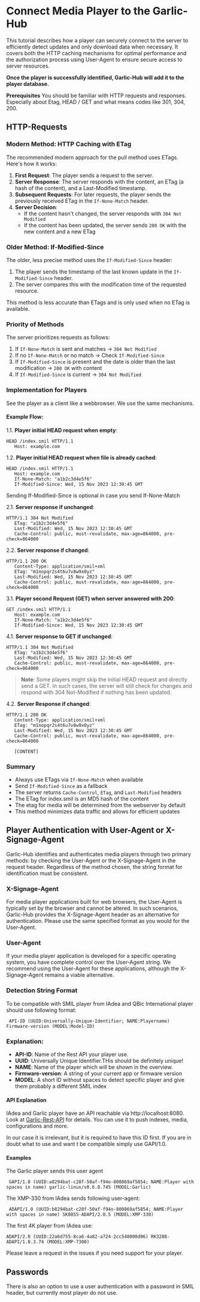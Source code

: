 # Connect Media Player to the Garlic-Hub

This tutorial describes how a player can securely connect to the server to efficiently detect updates and only download data when necessary. It covers both the HTTP caching mechanisms for optimal performance and the authorization process using User-Agent to ensure secure access to server resources.

**Once the player is successfully identified, Garlic-Hub will add it to the player database.**

**Prerequisites**
You should be familiar with HTTP requests and responses. Especially about Etag, HEAD / GET and what means codes like 301, 304, 200.

## HTTP-Requests

### Modern Method: HTTP Caching with ETag

The recommended modern approach for the pull method uses ETags. Here's how it works:

1. **First Request**: The player sends a request to the server.
2. **Server Response**: The server responds with the content, an ETag (a hash of the content), and a Last-Modified timestamp.
3. **Subsequent Requests**: For later requests, the player sends the previously received ETag in the `If-None-Match` header.
4. **Server Decision**:
    - If the content hasn't changed, the server responds with `304 Not Modified`
    - If the content has been updated, the server sends `200 OK` with the new content and a new ETag

### Older Method: If-Modified-Since

The older, less precise method uses the `If-Modified-Since` header:

1. The player sends the timestamp of the last known update in the `If-Modified-Since` header.
2. The server compares this with the modification time of the requested resource.

This method is less accurate than ETags and is only used when no ETag is available.

### Priority of Methods

The server prioritizes requests as follows:
1. If `If-None-Match` is sent and matches → `304 Not Modified`
2. If no `If-None-Match` or no match → Check `If-Modified-Since`
3. If `If-Modified-Since` is present and the date is older than the last modification → `200 OK` with content
4. If `If-Modified-Since` is current → `304 Not Modified`

### Implementation for Players

See the player as a client like a webbrowser. We use the same mechanisms.

#### Example Flow:

1.1. **Player initial HEAD request when empty**:
```
HEAD /index.smil HTTP/1.1
   Host: example.com
```
1.2. **Player initial HEAD request when file is already cached**:
```
HEAD /index.smil HTTP/1.1
   Host: example.com
   If-None-Match: "a1b2c3d4e5f6"
   If-Modified-Since: Wed, 15 Nov 2023 12:30:45 GMT
```

Sending If-Modified-Since is optional in case you send If-None-Match

2.1. **Server response if unchanged**:
```
HTTP/1.1 304 Not Modified
   ETag: "a1b2c3d4e5f6"
   Last-Modified: Wed, 15 Nov 2023 12:30:45 GMT
   Cache-Control: public, must-revalidate, max-age=864000, pre-check=864000
```

2.2. **Server response if changed**:
```
HTTP/1.1 200 OK
   Content-Type: application/smil+xml
   ETag: "m1nopqr2s4t6u7v8w9x0yz"
   Last-Modified: Wed, 15 Nov 2023 12:30:45 GMT
   Cache-Control: public, must-revalidate, max-age=864000, pre-check=864000
```

3.1. **Player second Request (GET) when server answered with 200**:
```
GET /index.smil HTTP/1.1
   Host: example.com
   If-None-Match: "a1b2c3d4e5f6"
   If-Modified-Since: Wed, 15 Nov 2023 12:30:45 GMT
```

4.1. **Server response to GET if unchanged**:
```
HTTP/1.1 304 Not Modified
   ETag: "a1b2c3d4e5f6"
   Last-Modified: Wed, 15 Nov 2023 12:30:45 GMT
   Cache-Control: public, must-revalidate, max-age=864000, pre-check=864000
```
> **Note**: Some players might skip the initial HEAD request and directly send a GET. In such cases, the server will still check for changes and respond with 304 Not-Modified if nothing has been updated.

4.2. **Server Response if changed**:
```
HTTP/1.1 200 OK
   Content-Type: application/smil+xml
   ETag: "m1nopqr2s4t6u7v8w9x0yz"
   Last-Modified: Wed, 15 Nov 2023 12:30:45 GMT
   Cache-Control: public, must-revalidate, max-age=864000, pre-check=864000
   
   [CONTENT]
```

### Summary

- Always use ETags via `If-None-Match` when available
- Send `If-Modified-Since` as a fallback
- The server returns `Cache-Control`, `ETag`, and `Last-Modified` headers
- The ETag for index.smil is an MD5 hash of the content
- The etag for media will be determined from the webserver by default
- This method minimizes data traffic and allows for efficient updates

## Player Authentication with User-Agent or X-Signage-Agent

Garlic-Hub identifies and authenticates media players through two primary methods: by checking the User-Agent or the X-Signage-Agent in the request header. Regardless of the method chosen, the string format for identification must be consistent.

### X-Signage-Agent
For media player applications built for web browsers, the User-Agent is typically set by the browser and cannot be altered. In such scenarios, Garlic-Hub provides the X-Signage-Agent header as an alternative for authentication. Please use the same specified format as you would for the User-Agent.

### User-Agent
If your media player application is developed for a specific operating system, you have complete control over the User-Agent string. We recommend using the User-Agent for these applications, although the X-Signage-Agent remains a viable alternative.

### Detection String Format
To be compatible with SMIL player from IAdea and QBic International player should use
following format:

```
 API-ID (UUID:Universally-Unique-Identifier; NAME:Playername) Firmware-version (MODEL:Model-ID)
```

### Explanation:
- **API-ID**: Name of the Rest API your player use.  
- **UUID**: Universally Unique Identifier.THis should be definitely unique!
- **NAME**: Name of the player which will be shown in the overview.
- **Firmware-version**: A string of your current app or firmware version
- **MODEL**: A short ID without spaces to detect specific player and give them probably a different SMIL index

#### API Explanation

IAdea and Garlic player have an API reachable via http://localhost:8080. Look at [Garlic-Rest-API](https://garlic-player.com/garlic-player/docs/rest-api/) for details. You can use it to push indexes, media, configurations and more.

In our case it is irrelevant, but it is required to have this ID first. If you are in doubt what to use and want t be compatible simply use GAPI/1.0.  

#### Examples

The Garlic player sends this user agent 

```
 GAPI/1.0 (UUID:a8294bat-c28f-50af-f94o-800869af5854; NAME:Player with spaces in name) garlic-linux/v0.6.0.745 (MODEL:Garlic)
```

The XMP-330 from IAdea sends following user-agent:

```
 ADAPI/1.0 (UUID:b8294bat-c28f-50af-f94o-800869af5854; NAME:Player with spaces in name) SK8855-ADAPI/2.0.5 (MODEL:XMP-330)
```

The first 4K player from IAdea use: 

```
ADAPI/2.0 (UUID:22a6d755-8ca6-4a82-a724-2cc548000d06) RK3288-ADAPI/1.0.3.74 (MODEL:XMP-7300)
```

Please leave a request in the issues if you need support for your player. 

## Passwords

There is also an option to use a user authentication with a password in SMIL header, but currently most player do not use. 